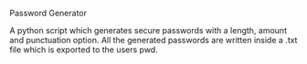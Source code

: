 Password Generator

A python script which generates secure passwords with a length, amount and punctuation option. All the generated passwords are written inside a .txt file which is exported to the users pwd. 
